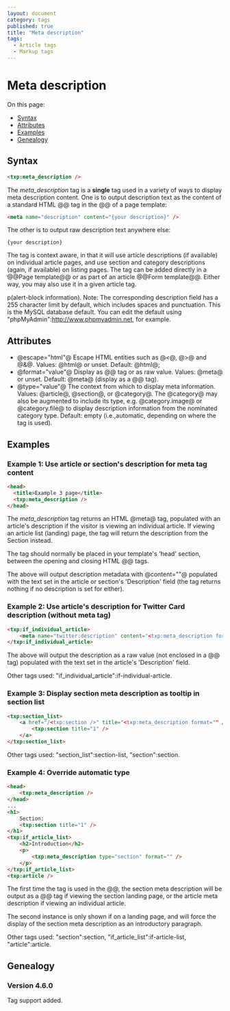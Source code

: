 ```yaml
---
layout: document
category: tags
published: true
title: "Meta description"
tags:
  - Article tags
  - Markup tags
---
```


# Meta description

On this page:

* [Syntax](#user-content-syntax)
* [Attributes](#user-content-attributes)
* [Examples](#user-content-examples)
* [Genealogy](#user-content-genealogy)

## Syntax

```html
<txp:meta_description />
```

The *meta_description* tag is a __single__ tag used in a variety of ways to display meta description content. One is to output description text as the content of a standard HTML @<meta>@ tag in the @<head>@ of a page template:

```html
<meta name="description" content="{your description}" />
```

The other is to output raw description text anywhere else:

```
{your description}
```

The tag is context aware, in that it will use article descriptions (if available) on individual article pages, and use section and category descriptions (again, if available) on listing pages. The tag can be added directly in a @@Page template@@ or as part of an article @@Form template@@. Either way, you may also use it in a given article tag.

p(alert-block information). Note: The corresponding description field has a 255 character limit by default, which includes spaces and punctuation. This is the MySQL database default. You can edit the default using "phpMyAdmin":http://www.phpmyadmin.net, for example.

## Attributes

* @escape="html"@
Escape HTML entities such as @<@, @>@ and @&@.
Values: @html@ or unset.
Default: @html@;
* @format="value"@
Display as @<meta>@ tag or as raw value.
Values: @meta@ or unset.
Default: @meta@ (display as a @<meta>@ tag).
* @type="value"@
The context from which to display meta information.
Values: @article@, @section@, or @category@. The @category@ may also be augmented to include its type, e.g. @category.image@ or @category.file@ to display description information from the nominated category type.
Default: empty (i.e.,automatic, depending on where the tag is used).

## Examples

### Example 1: Use article or section's description for meta tag content

```html
<head>
  <title>Example 3 page</title>
  <txp:meta_description />
</head>
```

The *meta_description* tag returns an HTML @meta@ tag, populated with an article's description if the visitor is viewing an individual article. If viewing an article list (landing) page, the tag will return the description from the Section instead.

The tag should normally be placed in your template's 'head' section, between the opening and closing HTML @<head>@ tags.

The above will output description metadata with @content=""@ populated with the text set in the article or section's 'Description' field (the tag returns nothing if no description is set for either).

### Example 2: Use article's description for Twitter Card description (without meta tag)

```html
<txp:if_individual_article>
    <meta name="twitter:description" content="<txp:meta_description format="" />" />
</txp:if_individual_article>
```

The above will output the description as a raw value (not enclosed in a @<meta>@ tag) populated with the text set in the article's 'Description' field.

Other tags used: "if_individual_article":if-individual-article.

### Example 3: Display section meta description as tooltip in section list

```html
<txp:section_list>
    <a href="/<txp:section />" title="<txp:meta_description format="" />">
        <txp:section title="1" />
    </a>
</txp:section_list>
```

Other tags used: "section_list":section-list, "section":section.

### Example 4: Override automatic type

```html
<head>
    <txp:meta_description />
</head>
...
<h1>
    Section:
    <txp:section title="1" />
</h1>
<txp:if_article_list>
    <h2>Introduction</h2>
    <p>
        <txp:meta_description type="section" format="" />
    </p>
</txp:if_article_list>
<txp:article />
```

The first time the tag is used in the @<head>@, the section meta description will be output as a @<meta>@ tag if viewing the section landing page, or the article meta description if viewing an individual article.

The second instance is only shown if on a landing page, and will force the display of the section meta description as an introductory paragraph.

Other tags used: "section":section, "if_article_list":if-article-list, "article":article.

## Genealogy

### Version 4.6.0

Tag support added.
